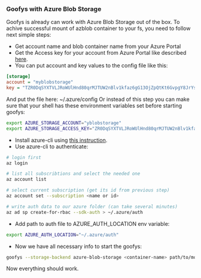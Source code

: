 ### Goofys with Azure Blob Storage

Goofys is already can work with Azure Blob Storage out of the box.
To achive successful mount of azblob container to your fs, you need to follow next simple steps:

- Get account name and blob container name from your Azure Portal
- Get the Access key for your account from Azure Portal like described [here](https://help.bittitan.com/hc/en-us/articles/115008109327-How-do-I-get-an-access-key-for-Azure-Blob-storage- "here").
- You can put account and key values to the config file like this:

```ini
[storage]
account = "myblobstorage"
key = "TZR0DqSYXTVLJRoWUlHnd80qrMJTUW2nBlv1kfaz6gG13OjZpQtKt6GvpgY8JrYsKAUxbWHTHc4KU4Wps5IhYy=="
```
And put the file here: ~/.azure/config
Or instead of this step you can make sure that your shell has these environment variables set before starting goofys:

```sh
export AZURE_STORAGE_ACCOUNT="yblobstorage"
export AZURE_STORAGE_ACCESS_KEY="ZR0DqSYXTVLJRoWUlHnd80qrMJTUW2nBlv1kfaz6gG13OjZpQtKt6GvpgY8JrYsKAUxbWHTHc4KU4Wps5IhYy=="
```
- Install azure-cli using [this instruction](https://docs.microsoft.com/en-us/cli/azure/install-azure-cli?view=azure-cli-latest "this instruction").
- Use azure-cli to authenticate:

```bash
# login first
az login

# list all subscribtions and select the needed one
az account list

# select current subscription (get its id from previous step)
az account set --subscription <name or id>

# write auth data to our azure folder (can take several minutes)
az ad sp create-for-rbac --sdk-auth > ~/.azure/auth
```
- Add path to auth file to AZURE_AUTH_LOCATION env variable:

``` bash
export AZURE_AUTH_LOCATION="~/.azure/auth"
```
- Now we have all necessary info to start the goofys:

```bash
goofys --storage-backend azure-blob-storage <container-name> path/to/mount
```

Now everything should work.
